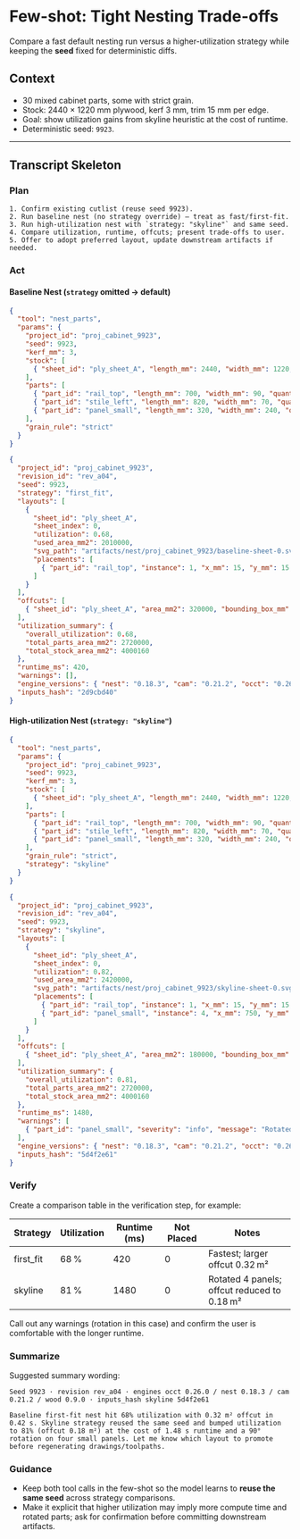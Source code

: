 # Few-shot: Tight Nesting Trade-offs

Compare a fast default nesting run versus a higher-utilization strategy while keeping the **seed** fixed for deterministic diffs.

## Context
- 30 mixed cabinet parts, some with strict grain.
- Stock: 2440 × 1220 mm plywood, kerf 3 mm, trim 15 mm per edge.
- Goal: show utilization gains from skyline heuristic at the cost of runtime.
- Deterministic seed: `9923`.

---

## Transcript Skeleton

### Plan
```
1. Confirm existing cutlist (reuse seed 9923).
2. Run baseline nest (no strategy override) — treat as fast/first-fit.
3. Run high-utilization nest with `strategy: "skyline"` and same seed.
4. Compare utilization, runtime, offcuts; present trade-offs to user.
5. Offer to adopt preferred layout, update downstream artifacts if needed.
```

### Act

#### Baseline Nest (`strategy` omitted → default)
```json
{
  "tool": "nest_parts",
  "params": {
    "project_id": "proj_cabinet_9923",
    "seed": 9923,
    "kerf_mm": 3,
    "stock": [
      { "sheet_id": "ply_sheet_A", "length_mm": 2440, "width_mm": 1220, "quantity": 2 }
    ],
    "parts": [
      { "part_id": "rail_top", "length_mm": 700, "width_mm": 90, "quantity": 6, "allow_rotation": false },
      { "part_id": "stile_left", "length_mm": 820, "width_mm": 70, "quantity": 6, "allow_rotation": false },
      { "part_id": "panel_small", "length_mm": 320, "width_mm": 240, "quantity": 12, "allow_rotation": true }
    ],
    "grain_rule": "strict"
  }
}
```
```json
{
  "project_id": "proj_cabinet_9923",
  "revision_id": "rev_a04",
  "seed": 9923,
  "strategy": "first_fit",
  "layouts": [
    {
      "sheet_id": "ply_sheet_A",
      "sheet_index": 0,
      "utilization": 0.68,
      "used_area_mm2": 2010000,
      "svg_path": "artifacts/nest/proj_cabinet_9923/baseline-sheet-0.svg",
      "placements": [
        { "part_id": "rail_top", "instance": 1, "x_mm": 15, "y_mm": 15, "length_mm": 700, "width_mm": 90, "rotation_deg": 0 }
      ]
    }
  ],
  "offcuts": [
    { "sheet_id": "ply_sheet_A", "area_mm2": 320000, "bounding_box_mm": { "length": 800, "width": 120 } }
  ],
  "utilization_summary": {
    "overall_utilization": 0.68,
    "total_parts_area_mm2": 2720000,
    "total_stock_area_mm2": 4000160
  },
  "runtime_ms": 420,
  "warnings": [],
  "engine_versions": { "nest": "0.18.3", "cam": "0.21.2", "occt": "0.26.0", "wood": "0.9.0", "schemas": "0.2.0" },
  "inputs_hash": "2d9cbd40"
}
```

#### High-utilization Nest (`strategy: "skyline"`)
```json
{
  "tool": "nest_parts",
  "params": {
    "project_id": "proj_cabinet_9923",
    "seed": 9923,
    "kerf_mm": 3,
    "stock": [
      { "sheet_id": "ply_sheet_A", "length_mm": 2440, "width_mm": 1220, "quantity": 2 }
    ],
    "parts": [
      { "part_id": "rail_top", "length_mm": 700, "width_mm": 90, "quantity": 6, "allow_rotation": false },
      { "part_id": "stile_left", "length_mm": 820, "width_mm": 70, "quantity": 6, "allow_rotation": false },
      { "part_id": "panel_small", "length_mm": 320, "width_mm": 240, "quantity": 12, "allow_rotation": true }
    ],
    "grain_rule": "strict",
    "strategy": "skyline"
  }
}
```
```json
{
  "project_id": "proj_cabinet_9923",
  "revision_id": "rev_a04",
  "seed": 9923,
  "strategy": "skyline",
  "layouts": [
    {
      "sheet_id": "ply_sheet_A",
      "sheet_index": 0,
      "utilization": 0.82,
      "used_area_mm2": 2420000,
      "svg_path": "artifacts/nest/proj_cabinet_9923/skyline-sheet-0.svg",
      "placements": [
        { "part_id": "rail_top", "instance": 1, "x_mm": 15, "y_mm": 15, "length_mm": 700, "width_mm": 90, "rotation_deg": 0 },
        { "part_id": "panel_small", "instance": 4, "x_mm": 750, "y_mm": 120, "length_mm": 320, "width_mm": 240, "rotation_deg": 90 }
      ]
    }
  ],
  "offcuts": [
    { "sheet_id": "ply_sheet_A", "area_mm2": 180000, "bounding_box_mm": { "length": 500, "width": 120 } }
  ],
  "utilization_summary": {
    "overall_utilization": 0.81,
    "total_parts_area_mm2": 2720000,
    "total_stock_area_mm2": 4000160
  },
  "runtime_ms": 1480,
  "warnings": [
    { "part_id": "panel_small", "severity": "info", "message": "Rotated 90° to honor grain rule" }
  ],
  "engine_versions": { "nest": "0.18.3", "cam": "0.21.2", "occt": "0.26.0", "wood": "0.9.0", "schemas": "0.2.0" },
  "inputs_hash": "5d4f2e61"
}
```

### Verify
Create a comparison table in the verification step, for example:

| Strategy        | Utilization | Runtime (ms) | Not Placed | Notes |
|-----------------|-------------|--------------|------------|-------|
| first_fit       | 68 %        | 420          | 0          | Fastest; larger offcut 0.32 m² |
| skyline         | 81 %        | 1480         | 0          | Rotated 4 panels; offcut reduced to 0.18 m² |

Call out any warnings (rotation in this case) and confirm the user is comfortable with the longer runtime.

### Summarize
Suggested summary wording:
```
Seed 9923 · revision rev_a04 · engines occt 0.26.0 / nest 0.18.3 / cam 0.21.2 / wood 0.9.0 · inputs_hash skyline 5d4f2e61

Baseline first-fit nest hit 68% utilization with 0.32 m² offcut in 0.42 s. Skyline strategy reused the same seed and bumped utilization to 81% (offcut 0.18 m²) at the cost of 1.48 s runtime and a 90° rotation on four small panels. Let me know which layout to promote before regenerating drawings/toolpaths.
```

### Guidance
- Keep both tool calls in the few-shot so the model learns to **reuse the same seed** across strategy comparisons.
- Make it explicit that higher utilization may imply more compute time and rotated parts; ask for confirmation before committing downstream artifacts.
